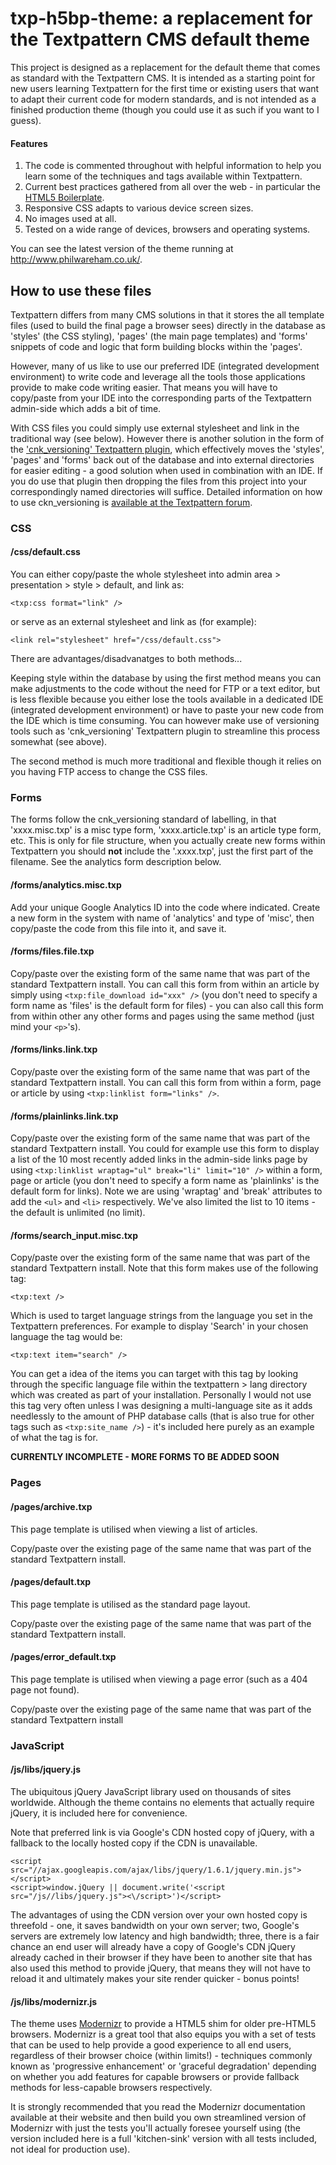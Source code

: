 # txp-h5bp-theme: a replacement for the Textpattern CMS default theme

This project is designed as a replacement for the default theme that comes as standard with the Textpattern CMS. It is intended as a starting point for new users learning Textpattern for the first time or existing users that want to adapt their current code for modern standards, and is not intended as a finished production theme (though you could use it as such if you want to I guess).

#### Features

1. The code is commented throughout with helpful information to help you learn some of the techniques and tags available within Textpattern.
2. Current best practices gathered from all over the web - in particular the [HTML5 Boilerplate](http://html5boilerplate.com/).
3. Responsive CSS adapts to various device screen sizes.
4. No images used at all.
5. Tested on a wide range of devices, browsers and operating systems.

You can see the latest version of the theme running at http://www.philwareham.co.uk/.

## How to use these files

Textpattern differs from many CMS solutions in that it stores the all template files (used to build the final page a browser sees) directly in the database as 'styles' (the CSS styling), 'pages' (the main page templates) and 'forms' snippets of code and logic that form building blocks within the 'pages'.

However, many of us like to use our preferred IDE (integrated development environment) to write code and leverage all the tools those applications provide to make code writing easier. That means you will have to copy/paste from your IDE into the corresponding parts of the Textpattern admin-side which adds a bit of time.

With CSS files you could simply use external stylesheet and link in the traditional way (see below). However there is another solution in the form of the ['cnk_versioning' Textpattern plugin](http://forum.textpattern.com/viewtopic.php?id=27516), which effectively moves the 'styles', 'pages' and 'forms' back out of the database and into external directories for easier editing - a good solution when used in combination with an IDE. If you do use that plugin then dropping the files from this project into your correspondingly named directories will suffice. Detailed information on how to use ckn_versioning is [available at the Textpattern forum](http://forum.textpattern.com/viewtopic.php?id=27516).

### CSS

#### /css/default.css

You can either copy/paste the whole stylesheet into admin area > presentation > style > default, and link as:

    <txp:css format="link" />

or serve as an external stylesheet and link as (for example):

    <link rel="stylesheet" href="/css/default.css">

There are advantages/disadvanatges to both methods...

Keeping style within the database by using the first method means you can make adjustments to the code without the need for FTP or a text editor, but is less flexible because you either lose the tools available in a dedicated IDE (integrated development environment) or have to paste your new code from the IDE which is time consuming. You can however make use of versioning tools such as 'cnk_versioning' Textpattern plugin to streamline this process somewhat (see above).

The second method is much more traditional and flexible though it relies on you having FTP access to change the CSS files.

### Forms

The forms follow the cnk_versioning standard of labelling, in that 'xxxx.misc.txp' is a misc type form, 'xxxx.article.txp' is an article type form, etc. This is only for file structure, when you actually create new forms within Textpattern you should **not** include the '.xxxx.txp', just the first part of the filename. See the analytics form description below.

#### /forms/analytics.misc.txp

Add your unique Google Analytics ID into the code where indicated. Create a new form in the system with name of 'analytics' and type of 'misc', then copy/paste the code from this file into it, and save it. 

#### /forms/files.file.txp

Copy/paste over the existing form of the same name that was part of the standard Textpattern install. You can call this form from within an article by simply using `<txp:file_download id="xxx" />` (you don't need to specify a form name as 'files' is the default form for files) - you can also call this form from within other any other forms and pages using the same method (just mind your `<p>`'s).

#### /forms/links.link.txp

Copy/paste over the existing form of the same name that was part of the standard Textpattern install. You can call this form from within a form, page or article by using `<txp:linklist form="links" />`.

#### /forms/plainlinks.link.txp

Copy/paste over the existing form of the same name that was part of the standard Textpattern install. You could for example use this form to display a list of the 10 most recently added links in the admin-side links page by using `<txp:linklist wraptag="ul" break="li" limit="10" />` within a form, page or article (you don't need to specify a form name as 'plainlinks' is the default form for links). Note we are using 'wraptag' and 'break' attributes to add the `<ul>` and `<li>` respectively. We've also limited the list to 10 items - the default is unlimited (no limit).

#### /forms/search_input.misc.txp

Copy/paste over the existing form of the same name that was part of the standard Textpattern install. Note that this form makes use of the following tag:

    <txp:text />

Which is used to target language strings from the language you set in the Textpattern preferences. For example to display 'Search' in your chosen language the tag would be:

    <txp:text item="search" />

You can get a idea of the items you can target with this tag by looking through the specific language file within the textpattern > lang directory which was created as part of your installation. Personally I would not use this tag very often unless I was designing a multi-language site as it adds needlessly to the amount of PHP database calls (that is also true for other tags such as `<txp:site_name />`) - it's included here purely as an example of what the tag is for.

**CURRENTLY INCOMPLETE - MORE FORMS TO BE ADDED SOON**

### Pages

#### /pages/archive.txp

This page template is utilised when viewing a list of articles.

Copy/paste over the existing page of the same name that was part of the standard Textpattern install.

#### /pages/default.txp

This page template is utilised as the standard page layout.

Copy/paste over the existing page of the same name that was part of the standard Textpattern install.

#### /pages/error_default.txp

This page template is utilised when viewing a page error (such as a 404 page not found).

Copy/paste over the existing page of the same name that was part of the standard Textpattern install

### JavaScript

#### /js/libs/jquery.js

The ubiquitous jQuery JavaScript library used on thousands of sites worldwide. Although the theme contains no elements that actually require jQuery, it is included here for convenience.

Note that preferred link is via Google's CDN hosted copy of jQuery, with a fallback to the locally hosted copy if the CDN is unavailable.

    <script src="//ajax.googleapis.com/ajax/libs/jquery/1.6.1/jquery.min.js"></script>
    <script>window.jQuery || document.write('<script src="/js//libs/jquery.js"><\/script>')</script>

The advantages of using the CDN version over your own hosted copy is threefold - one, it saves bandwidth on your own server; two, Google's servers are extremely low latency and high bandwidth; three, there is a fair chance an end user will already have a copy of Google's CDN jQuery already cached in their browser if they have been to another site that has also used this method to provide jQuery, that means they will not have to reload it and ultimately makes your site render quicker - bonus points!

#### /js/libs/modernizr.js

The theme uses [Modernizr](http://www.modernizr.com/) to provide a HTML5 shim for older pre-HTML5 browsers. Modernizr is a great tool that also equips you with a set of tests that can be used to help provide a good experience to all end users, regardless of their browser choice (within limits!) - techniques commonly known as 'progressive enhancement' or 'graceful degradation' depending on whether you add features for capable browsers or provide fallback methods for less-capable browsers respectively.

It is strongly recommended that you read the Modernizr documentation available at their website and then build you own streamlined version of Modernizr with just the tests you'll actually foresee yourself using (the version included here is a full 'kitchen-sink' version with all tests included, not ideal for production use).
